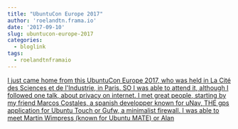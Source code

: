 ```yaml
---
title: "UbuntuCon Europe 2017"
author: 'roelandtn.frama.io'
date: '2017-09-10'
slug: ubuntucon-europe-2017
categories:
  - bloglink
tags:
  - roelandtnframaio
---
```


[I just came home from this UbuntuCon Europe 2017, who was held in La Cité des Sciences et de l'Industrie, in Paris. SO I was able to attend it, although I followed one talk, about privacy on internet. I met great people, starting by my friend Marcos Costales, a spanish developper known for uNav, THE gps application for Ubuntu Touch or Gufw, a minimalist firewall. I was able to meet Martin Wimpress (known for Ubuntu MATE) or Alan<i class="fas fa-external-link-alt"></i>](https://roelandtn.frama.io/post/ubuntucon-europe-2017/)

